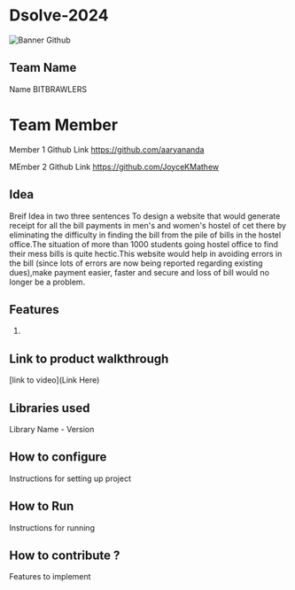 # Dsolve-2024

![Banner Github](https://github.com/csacet/Dsolve-2024/assets/90597530/365f4d52-fd34-4df5-948d-8e95745a653a)


## Team Name
Name  BITBRAWLERS

# Team Member
Member 1 Github Link https://github.com/aaryananda

MEmber 2 Github Link https://github.com/JoyceKMathew

## Idea
Breif Idea in two three sentences
To design a website that would generate receipt for all the bill payments in men's and women's hostel of cet there by eliminating the difficulty in finding the bill from the pile of bills in the hostel office.The situation of more than 1000 students  going hostel office to find their mess bills is quite hectic.This website would help in avoiding errors in the bill (since lots of errors are now being reported regarding existing dues),make payment easier, faster and secure and loss of bill would no longer be a problem.

## Features 
1. 

## Link to product walkthrough
[link to video](Link Here)

   
## Libraries used
Library Name - Version


## How to configure
Instructions for setting up project

## How to Run
Instructions for running

## How to contribute ? 
Features to implement 
